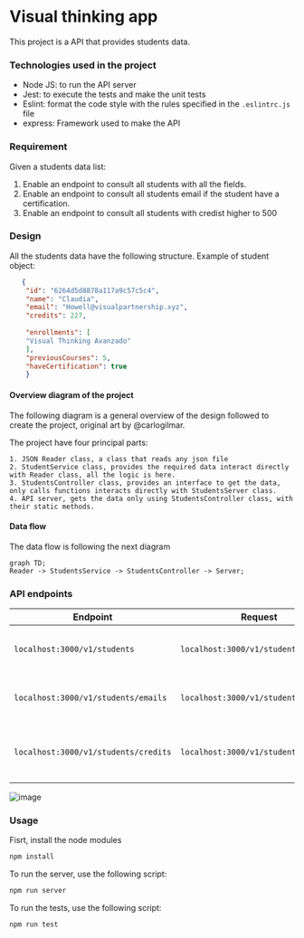 # Visual thinking app

This project is a API that provides students data.

### Technologies used in the project

* Node JS: to run the API server
* Jest: to execute the tests and make the unit tests
* Eslint: format the code style with the rules specified in the ``.eslintrc.js`` file
* express: Framework used to make the API


### Requirement
Given a students data list:

1. Enable an endpoint to consult all students with all the fields.
2. Enable an endpoint to consult all students email if the student have a certification.
3. Enable an endpoint to consult all students with credist higher to 500

### Design
All the students data have the following structure. Example of student object:
```json
   {
    "id": "6264d5d8878a117a9c57c5c4",
    "name": "Claudia",
    "email": "Howell@visualpartnership.xyz",
    "credits": 227,
    
    "enrollments": [
    "Visual Thinking Avanzado"
    ],
    "previousCourses": 5,
    "haveCertification": true
    }
```
#### Overview diagram of the project

The following diagram is a general overview of the design followed to create the project, original art by @carlogilmar.

The project have four principal parts:

    1. JSON Reader class, a class that reads any json file
    2. StudentService class, provides the required data interact directly with Reader class, all the logic is here. 
    3. StudentsController class, provides an interface to get the data, only calls functions interacts directly with StudentsServer class.
    4. API server, gets the data only using StudentsController class, with their static methods.

#### Data flow

The data flow is following the next diagram

```mermaid
graph TD;
Reader -> StudentsService -> StudentsController -> Server;
```

### API endpoints

| Endpoint | Request | Description |
| --- | --- | --- |
| `localhost:3000/v1/students` | `localhost:3000/v1/students`| Return all students with all their fields |
| `localhost:3000/v1/students/emails` | `localhost:3000/v1/students/emails`| Return all students emails with certification  |
| `localhost:3000/v1/students/credits` | `localhost:3000/v1/students/credits`| Return all students with credits higher than 500 |

![image](https://user-images.githubusercontent.com/17634377/165870375-fe5a730a-eada-4abe-ac9c-42334e003b18.png)

### Usage
Fisrt, install the node modules

```bash
npm install
```

To run the server, use the following script:

```bash
npm run server
```

To run the tests, use the following script:

```bash
npm run test
```